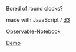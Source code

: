 
Bored of round clocks?

made with JavaScript / [d3](https://github.com/d3/d3/blob/master/API.md)

[Observable-Notebook](https://observablehq.com/@bermuda27f/rect-clock)

[Demo](https://bermuda27f.github.io/rect-clock/) 
